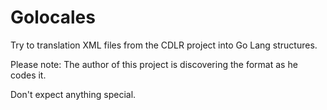 
# Golocales

Try to translation XML files from the CDLR project into Go Lang structures.

Please note: The author of this project is discovering the format as he codes it.

Don't expect anything special.

